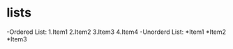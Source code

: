 #  lists


 -Ordered List:
   1.Item1
   2.Item2
   3.Item3
   4.Item4
 -Unorderd List:
  *Item1
  *Item2
  *Item3
  
